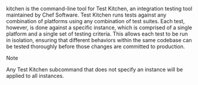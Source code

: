 kitchen is the command-line tool for Test Kitchen, an integration
testing tool maintained by Chef Software. Test Kitchen runs tests
against any combination of platforms using any combination of test
suites. Each test, however, is done against a specific instance, which
is comprised of a single platform and a single set of testing criteria.
This allows each test to be run in isolation, ensuring that different
behaviors within the same codebase can be tested thoroughly before those
changes are committed to production.

<div class="admonition-note">

<p class="admonition-note-title">Note</p>

<div class="admonition-note-text">

Any Test Kitchen subcommand that does not specify an instance will be
applied to all instances.



</div>

</div>